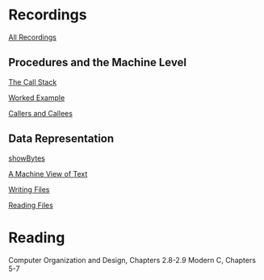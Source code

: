 # Recordings

[All Recordings](https://sid.erda.dk/sharelink/eYO08p2bLh)

## Procedures and the Machine Level

[The Call Stack](https://sid.erda.dk/share_redirect/g8Auj9QIab)

[Worked Example](https://sid.erda.dk/share_redirect/bvAD5xZpNw)

[Callers and Callees](https://sid.erda.dk/share_redirect/Ab6WHMWLmz)

## Data Representation

[showBytes](https://sid.erda.dk/share_redirect/bwHvfTUm4I)

[A Machine View of Text](https://sid.erda.dk/share_redirect/AEggCq6DJE)

[Writing Files](https://sid.erda.dk/share_redirect/g3uJdzAY4i)

[Reading Files](https://sid.erda.dk/share_redirect/Be2kCRF4xV)

# Reading

Computer Organization and Design, Chapters 2.8-2.9 
Modern C, Chapters 5-7